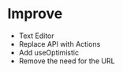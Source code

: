 # Improve

- Text Editor
- Replace API with Actions
- Add useOptimistic
- Remove the need for the URL